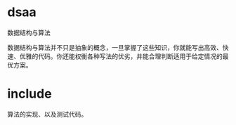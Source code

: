 # dsaa
数据结构与算法

数据结构与算法并不只是抽象的概念，一旦掌握了这些知识，你就能写出高效、快速、优雅的代码。你还能权衡各种写法的优劣，并能合理判断适用于给定情况的最优方案。

# include
算法的实现、以及测试代码。